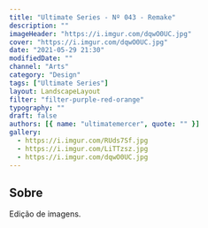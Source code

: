 ```yaml
---
title: "Ultimate Series - Nº 043 - Remake"
description: ""
imageHeader: "https://i.imgur.com/dqwO0UC.jpg"
cover: "https://i.imgur.com/dqwO0UC.jpg"
date: "2021-05-29 21:30"
modifiedDate: ""
channel: "Arts"
category: "Design"
tags: ["Ultimate Series"]
layout: LandscapeLayout
filter: "filter-purple-red-orange"
typography: ""
draft: false
authors: [{ name: "ultimatemercer", quote: "" }]
gallery:
  - https://i.imgur.com/RUds7Sf.jpg
  - https://i.imgur.com/LiTTzsz.jpg
  - https://i.imgur.com/dqwO0UC.jpg
---
```


## Sobre

Edição de imagens.
